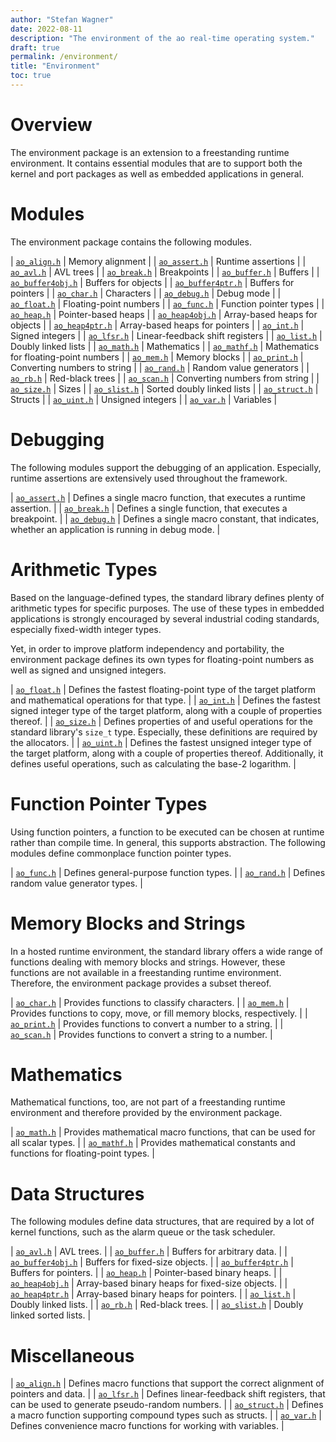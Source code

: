```yaml
---
author: "Stefan Wagner"
date: 2022-08-11
description: "The environment of the ao real-time operating system."
draft: true
permalink: /environment/
title: "Environment"
toc: true
---
```


# Overview

The environment package is an extension to a freestanding runtime environment. It contains essential modules that are to support both the kernel and port packages as well as embedded applications in general.

# Modules

The environment package contains the following modules.

| [`ao_align.h`](ao/ao_align.h.md) | Memory alignment |
| [`ao_assert.h`](ao/ao_assert.h.md) | Runtime assertions |
| [`ao_avl.h`](ao/ao_avl.h.md) | AVL trees |
| [`ao_break.h`](ao/ao_break.h.md) | Breakpoints |
| [`ao_buffer.h`](ao/ao_buffer.h.md) | Buffers |
| [`ao_buffer4obj.h`](ao/ao_buffer4obj.h.md) | Buffers for objects |
| [`ao_buffer4ptr.h`](ao/ao_buffer4ptr.h.md) | Buffers for pointers |
| [`ao_char.h`](ao/ao_char.h.md) | Characters |
| [`ao_debug.h`](ao/ao_debug.h.md) | Debug mode |
| [`ao_float.h`](ao/ao_float.h.md) | Floating-point numbers |
| [`ao_func.h`](ao/ao_func.h.md) | Function pointer types |
| [`ao_heap.h`](ao/ao_heap.h.md) | Pointer-based heaps |
| [`ao_heap4obj.h`](ao/ao_heap4obj.h.md) | Array-based heaps for objects |
| [`ao_heap4ptr.h`](ao/ao_heap4ptr.h.md) | Array-based heaps for pointers |
| [`ao_int.h`](ao/ao_int.h.md) | Signed integers |
| [`ao_lfsr.h`](ao/ao_lfsr.h.md) | Linear-feedback shift registers |
| [`ao_list.h`](ao/ao_list.h.md) | Doubly linked lists |
| [`ao_math.h`](ao/ao_math.h.md) | Mathematics |
| [`ao_mathf.h`](ao/ao_mathf.h.md) | Mathematics for floating-point numbers |
| [`ao_mem.h`](ao/ao_mem.h.md) | Memory blocks |
| [`ao_print.h`](ao/ao_print.h.md) | Converting numbers to string |
| [`ao_rand.h`](ao/ao_rand.h.md) | Random value generators |
| [`ao_rb.h`](ao/ao_rb.h.md) | Red-black trees |
| [`ao_scan.h`](ao/ao_scan.h.md) | Converting numbers from string |
| [`ao_size.h`](ao/ao_size.h.md) | Sizes |
| [`ao_slist.h`](ao/ao_slist.h.md) | Sorted doubly linked lists |
| [`ao_struct.h`](ao/ao_struct.h.md) | Structs |
| [`ao_uint.h`](ao/ao_uint.h.md) | Unsigned integers |
| [`ao_var.h`](ao/ao_var.h.md) | Variables |

# Debugging

The following modules support the debugging of an application. Especially, runtime assertions are extensively used throughout the framework.

| [`ao_assert.h`](ao/ao_assert.h.md) | Defines a single macro function, that executes a runtime assertion. |
| [`ao_break.h`](ao/ao_break.h.md) | Defines a single function, that executes a breakpoint. |
| [`ao_debug.h`](ao/ao_debug.h.md) | Defines a single macro constant, that indicates, whether an application is running in debug mode. |

# Arithmetic Types

Based on the language-defined types, the standard library defines plenty of arithmetic types for specific purposes. The use of these types in embedded applications is strongly encouraged by several industrial coding standards, especially fixed-width integer types. 

Yet, in order to improve platform independency and portability, the environment package defines its own types for floating-point numbers as well as signed and unsigned integers.

| [`ao_float.h`](ao/ao_float.h.md) | Defines the fastest floating-point type of the target platform and mathematical operations for that type. |
| [`ao_int.h`](ao/ao_int.h.md) | Defines the fastest signed integer type of the target platform, along with a couple of properties thereof. |
| [`ao_size.h`](ao/ao_size.h.md) | Defines properties of and useful operations for the standard library's `size_t` type. Especially, these definitions are required by the allocators. |
| [`ao_uint.h`](ao/ao_uint.h.md) | Defines the fastest unsigned integer type of the target platform, along with a couple of properties thereof. Additionally, it defines useful operations, such as calculating the base-2 logarithm. |

# Function Pointer Types

Using function pointers, a function to be executed can be chosen at runtime rather than compile time. In general, this supports abstraction. The following modules define commonplace function pointer types.

| [`ao_func.h`](ao/ao_func.h.md) | Defines general-purpose function types. |
| [`ao_rand.h`](ao/ao_rand.h.md) | Defines random value generator types. |

# Memory Blocks and Strings

In a hosted runtime environment, the standard library offers a wide range of functions dealing with memory blocks and strings. However, these functions are not available in a freestanding runtime environment. Therefore, the environment package provides a subset thereof.

| [`ao_char.h`](ao/ao_char.h.md) | Provides functions to classify characters. |
| [`ao_mem.h`](ao/ao_mem.h.md) | Provides functions to copy, move, or fill memory blocks, respectively. |
| [`ao_print.h`](ao/ao_print.h.md) | Provides functions to convert a number to a string. |
| [`ao_scan.h`](ao/ao_scan.h.md) | Provides functions to convert a string to a number. |

# Mathematics

Mathematical functions, too, are not part of a freestanding runtime environment and therefore provided by the environment package.

| [`ao_math.h`](ao/ao_math.h.md) | Provides mathematical macro functions, that can be used for all scalar types. |
| [`ao_mathf.h`](ao/ao_mathf.h.md) | Provides mathematical constants and functions for floating-point types. |

# Data Structures

The following modules define data structures, that are required by a lot of kernel functions, such as the alarm queue or the task scheduler.

| [`ao_avl.h`](ao/ao_avl.h.md) | AVL trees. |
| [`ao_buffer.h`](ao/ao_buffer.h.md) | Buffers for arbitrary data. |
| [`ao_buffer4obj.h`](ao/ao_buffer4obj.h.md) | Buffers for fixed-size objects. |
| [`ao_buffer4ptr.h`](ao/ao_buffer4ptr.h.md) | Buffers for pointers. |
| [`ao_heap.h`](ao/ao_heap.h.md) | Pointer-based binary heaps. |
| [`ao_heap4obj.h`](ao/ao_heap4obj.h.md) | Array-based binary heaps for fixed-size objects. |
| [`ao_heap4ptr.h`](ao/ao_heap4ptr.h.md) | Array-based binary heaps for pointers. |
| [`ao_list.h`](ao/ao_list.h.md) | Doubly linked lists. |
| [`ao_rb.h`](ao/ao_rb.h.md) | Red-black trees. |
| [`ao_slist.h`](ao/ao_slist.h.md) | Doubly linked sorted lists. |

# Miscellaneous

| [`ao_align.h`](ao/ao_align.h.md) | Defines macro functions that support the correct alignment of pointers and data. |
| [`ao_lfsr.h`](ao/ao_lfsr.h.md) | Defines linear-feedback shift registers, that can be used to generate pseudo-random numbers. |
| [`ao_struct.h`](ao/ao_struct.h.md) | Defines a macro function supporting compound types such as structs. |
| [`ao_var.h`](ao/ao_var.h.md) | Defines convenience macro functions for working with variables. |
